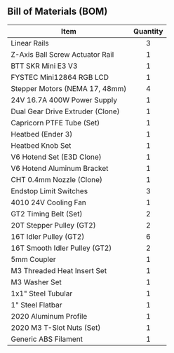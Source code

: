## Bill of Materials (BOM)

| **Item**                         | **Quantity** |
|----------------------------------|:------------:|
| Linear Rails                     |      3       |
| Z-Axis Ball Screw Actuator Rail  |      1       |
| BTT SKR Mini E3 V3               |      1       |
| FYSTEC Mini12864 RGB LCD         |      1       |
| Stepper Motors (NEMA 17, 48mm)   |      4       |
| 24V 16.7A 400W Power Supply      |      1       |
| Dual Gear Drive Extruder (Clone) |      1       |
| Capricorn PTFE Tube (Set)        |      1       |
| Heatbed (Ender 3)                |      1       |
| Heatbed Knob Set                 |      1       |
| V6 Hotend Set (E3D Clone)        |      1       |
| V6 Hotend Aluminum Bracket       |      1       |
| CHT 0.4mm Nozzle (Clone)         |      1       |
| Endstop Limit Switches           |      3       |
| 4010 24V Cooling Fan             |      1       |
| GT2 Timing Belt (Set)            |      2       |
| 20T Stepper Pulley (GT2)         |      2       |
| 16T Idler Pulley (GT2)           |      6       |
| 16T Smooth Idler Pulley (GT2)    |      2       |
| 5mm Coupler                      |      1       |
| M3 Threaded Heat Insert Set      |      1       |
| M3 Washer Set                    |      1       |
| 1x1" Steel Tubular               |      1       |
| 1" Steel Flatbar                 |      1       |
| 2020 Aluminum Profile            |      1       |
| 2020 M3 T-Slot Nuts (Set)        |      1       |
| Generic ABS Filament             |      1       |
